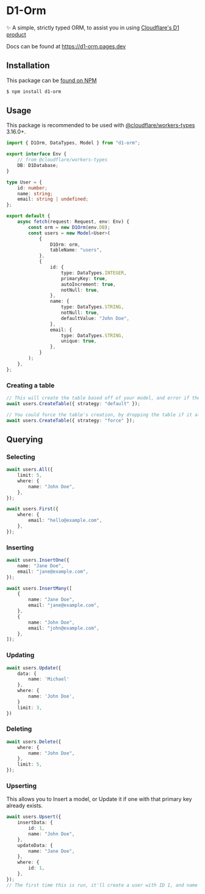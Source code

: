 # D1-Orm

✨ A simple, strictly typed ORM, to assist you in using [Cloudflare's D1 product](https://blog.cloudflare.com/introducing-d1/)

Docs can be found at https://d1-orm.pages.dev

## Installation

This package can be [found on NPM](npmjs.com/package/d1-orm)

```sh
$ npm install d1-orm
```

## Usage

This package is recommended to be used with [@cloudflare/workers-types](https://github.com/cloudflare/workers-types) 3.16.0+.

```ts
import { D1Orm, DataTypes, Model } from "d1-orm";

export interface Env {
	// from @cloudflare/workers-types
	DB: D1Database;
}

type User = {
	id: number;
	name: string;
	email: string | undefined;
};

export default {
	async fetch(request: Request, env: Env) {
		const orm = new D1Orm(env.DB);
		const users = new Model<User>(
			{
				D1Orm: orm,
				tableName: "users",
			},
			{
				id: {
					type: DataTypes.INTEGER,
					primaryKey: true,
					autoIncrement: true,
					notNull: true,
				},
				name: {
					type: DataTypes.STRING,
					notNull: true,
					defaultValue: "John Doe",
				},
				email: {
					type: DataTypes.STRING,
					unique: true,
				},
			}
		);
	},
};
```

### Creating a table

```ts
// This will create the table based off of your model, and error if the table already exists.
await users.CreateTable({ strategy: "default" });

// You could force the table's creation, by dropping the table if it already exists.
await users.CreateTable({ strategy: "force" });
```

## Querying

### Selecting

```ts
await users.All({
	limit: 5,
	where: {
		name: "John Doe",
	},
});

await users.First({
	where: {
		email: "hello@example.com",
	},
});
```

### Inserting

```ts
await users.InsertOne({
	name: "Jane Doe",
	email: "jane@example.com",
});

await users.InsertMany([
	{
		name: "Jane Doe",
		email: "jane@example.com",
	},
	{
		name: "John Doe",
		email: "john@example.com",
	},
]);
```

### Updating

```ts
await users.Update({
	data: {
		name: 'Michael'
	},
	where: {
		name: 'John Doe',
	}
	limit: 3,
})
```

### Deleting

```ts
await users.Delete({
	where: {
		name: "John Doe",
	},
	limit: 5,
});
```

### Upserting

This allows you to Insert a model, or Update it if one with that primary key already exists.

```ts
await users.Upsert({
	insertData: {
		id: 1,
		name: "John Doe",
	},
	updateData: {
		name: "Jane Doe",
	},
	where: {
		id: 1,
	},
});
// The first time this is run, it'll create a user with ID 1, and name John Doe. When running this again, the primary key already exists with an ID of one, so the update statement is called instead.
```
